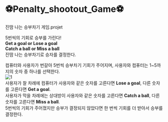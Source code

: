 # :soccer:Penalty_shootout_Game:soccer:
진땀 나는 승부차기 게임.projet

5번씩의 기회로 승부를 가린다!  
**Get a goal or Lose a goal**  
**Catch a ball or Miss a ball**  
진땀 나는 승부차기로 승자를 결정한다.  
  
컴퓨터와 사용자가 번갈아 5번씩 승부차기 기회가 주어지며, 사용자와 컴퓨터는 1~5까지의 숫자 중 하나를 선택한다.   
![1](https://user-images.githubusercontent.com/42165202/44080278-8d1ec29e-9fe6-11e8-9130-33fa61ce3259.JPG)  
사용자가 찰 차례에 컴퓨터가 사용자와 같은 숫자를 고른다면 **Lose a goal**, 다른 숫자를 고른다면 **Get a goal**.  
사용자가 막을 차례에는 상대방이 사용자와 같은 숫자를 고른다면 **Catch a ball**, 다른 숫자를 고른다면 **Miss a ball**.  
5번씩의 기회가 주어졌지만 승부가 결정되지 않았다면 한 번씩 기회를 더 받아서 승부를 결정한다.  

